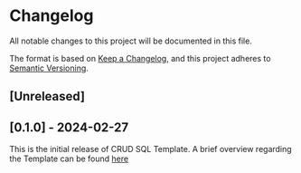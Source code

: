 # Changelog

All notable changes to this project will be documented in this file.

The format is based on [Keep a Changelog](https://keepachangelog.com/en/1.0.0/),
and this project adheres to [Semantic Versioning](https://semver.org/spec/v2.0.0.html).

## [Unreleased]

## [0.1.0] - 2024-02-27
This is the initial release of CRUD SQL Template. A brief overview regarding the Template can be found [here](https://docs.mia-platform.eu/docs/runtime_suite_templates/crud-sql-template/overview)